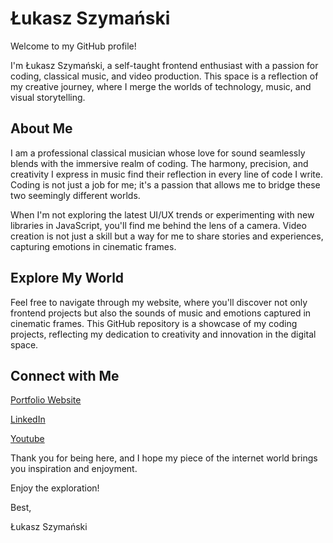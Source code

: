 # Łukasz Szymański 
Welcome to my GitHub profile! 

I'm Łukasz Szymański, a self-taught frontend enthusiast with a passion for coding, classical music, and video production. This space is a reflection of my creative journey, where I merge the worlds of technology, music, and visual storytelling.

## About Me
I am a professional classical musician whose love for sound seamlessly blends with the immersive realm of coding. The harmony, precision, and creativity I express in music find their reflection in every line of code I write. Coding is not just a job for me; it's a passion that allows me to bridge these two seemingly different worlds.

When I'm not exploring the latest UI/UX trends or experimenting with new libraries in JavaScript, you'll find me behind the lens of a camera. Video creation is not just a skill but a way for me to share stories and experiences, capturing emotions in cinematic frames.

## Explore My World
Feel free to navigate through my website, where you'll discover not only frontend projects but also the sounds of music and emotions captured in cinematic frames. This GitHub repository is a showcase of my coding projects, reflecting my dedication to creativity and innovation in the digital space.

## Connect with Me 
<a href="https://szymanski.netlify.app" target="_blank">Portfolio Website</a>

<a href="https://www.linkedin.com/in/lukasz-szymanski94/" target="_blank">LinkedIn</a>

<a href="https://www.youtube.com/channel/UCKNDC6ymPscd0PPdEGr8eJw" target="_blank">Youtube</a>


Thank you for being here, and I hope my piece of the internet world brings you inspiration and enjoyment. 

Enjoy the exploration!

Best,

Łukasz Szymański




